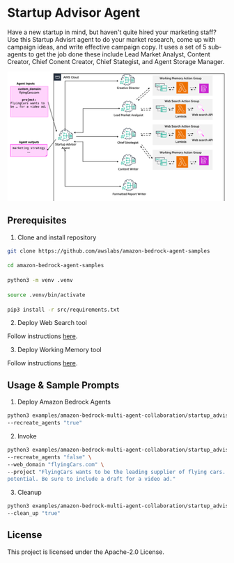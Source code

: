 # Startup Advisor Agent

Have a new startup in mind, but haven't quite hired your marketing staff? Use this Startup Advisrt agent to do your market research, come up with campaign ideas, and write effective campaign copy. It uses a set of 5 sub-agents to get the job done these include Lead Market Analyst, Content Creator, Chief Conent Creator, Chief Stategist, and Agent Storage Manager.

![architecture](/examples/amazon-bedrock-multi-agent-collaboration/startup_advisor_agent/architecture.png)

## Prerequisites

1. Clone and install repository

```bash
git clone https://github.com/awslabs/amazon-bedrock-agent-samples

cd amazon-bedrock-agent-samples

python3 -m venv .venv

source .venv/bin/activate

pip3 install -r src/requirements.txt
```

2. Deploy Web Search tool

Follow instructions [here](/src/shared/web_search/).

3. Deploy Working Memory tool

Follow instructions [here](/src/shared/working_memory/).

## Usage & Sample Prompts


1. Deploy Amazon Bedrock Agents

```bash
python3 examples/amazon-bedrock-multi-agent-collaboration/startup_advisor_agent/main.py \
--recreate_agents "true"
```

2. Invoke

```bash
python3 examples/amazon-bedrock-multi-agent-collaboration/startup_advisor_agent/main.py \
--recreate_agents "false" \
--web_domain "flyingCars.com" \
--project "FlyingCars wants to be the leading supplier of flying cars. The project is to build an innovative marketing strategy to showcase FlyingCars' advancedofferings, emphasizing ease of use, cost effectiveness, productivity, and safety. Target high net worth individuals, highlighting success stories and transformative 
potential. Be sure to include a draft for a video ad."
```

3. Cleanup

```bash
python3 examples/amazon-bedrock-multi-agent-collaboration/startup_advisor_agent/main.py \
--clean_up "true"
```

## License

This project is licensed under the Apache-2.0 License.
